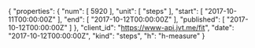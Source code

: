 {
  "properties": {
    "num": [
      5920
    ],
    "unit": [
      "steps"
    ],
    "start": [
      "2017-10-11T00:00:00Z"
    ],
    "end": [
      "2017-10-12T00:00:00Z"
    ],
    "published": [
      "2017-10-12T00:00:00Z"
    ]
  },
  "client_id": "https://www-api.jvt.me/fit",
  "date": "2017-10-12T00:00:00Z",
  "kind": "steps",
  "h": "h-measure"
}
